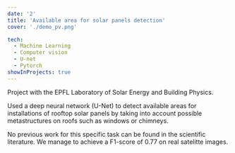 ```yaml
---
date: '2'
title: 'Available area for solar panels detection'
cover: './demo_pv.png'

tech:
  - Machine Learning
  - Computer vision
  - U-net
  - Pytorch
showInProjects: true
---
```


Project with the EPFL Laboratory of Solar Energy and Building Physics.

Used a deep neural network (U-Net) to detect available areas for installations of rooftop solar panels by taking into account possible metastructures on roofs such as windows or chimneys.

No previous work for this specific task can be found in the scientific literature. We manage to achieve a F1-score of 0.77 on real satelitte images.
